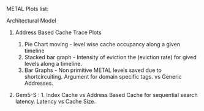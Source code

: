 METAL Plots list:

Architectural Model

1. Address Based Cache Trace Plots
    1. Pie Chart moving - level wise cache occupancy along a given timeline
    2. Stacked bar graph - Intensity of eviction the (eviction rate) for gived levels along a timeline.
    3. Bar Graphs - Non primitive METAL levels saved due to shortcircuiting. Argument for domain specific tags. vs Generic Addresses.

2. Gem5-S : 
        1. Index Cache vs Address Based Cache for sequential search  latency. Latency vs Cache Size.
